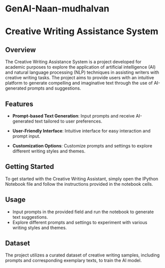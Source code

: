 # GenAI-Naan-mudhalvan
# Creative Writing Assistance System

## Overview

The Creative Writing Assistance System is a project developed for academic purposes to explore the application of artificial intelligence (AI) and natural language processing (NLP) techniques in assisting writers with creative writing tasks. The project aims to provide users with an intuitive platform to generate compelling and imaginative text through the use of AI-generated prompts and suggestions.

## Features

- **Prompt-based Text Generation**: Input prompts and receive AI-generated text tailored to user preferences.
  
- **User-Friendly Interface**: Intuitive interface for easy interaction and prompt input.

- **Customization Options**: Customize prompts and settings to explore different writing styles and themes.

## Getting Started

To get started with the Creative Writing Assistant, simply open the IPython Notebook file and follow the instructions provided in the notebook cells.

## Usage

- Input prompts in the provided field and run the notebook to generate text suggestions.
- Explore different prompts and settings to experiment with various writing styles and themes.

## Dataset

The project utilizes a curated dataset of creative writing samples, including prompts and corresponding exemplary texts, to train the AI model.

